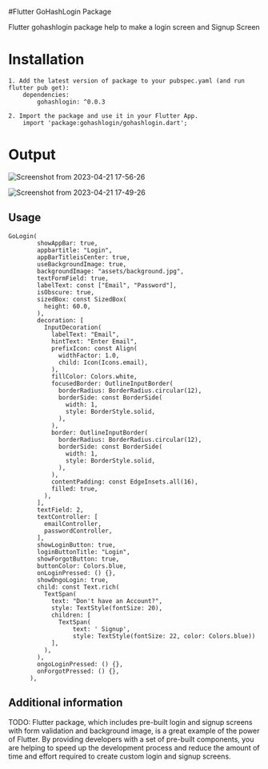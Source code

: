 #Flutter GoHashLogin Package

  Flutter gohashlogin package help to make a login screen and Signup Screen


# Installation
```
1. Add the latest version of package to your pubspec.yaml (and run flutter pub get):
    dependencies:
        gohashlogin: ^0.0.3

2. Import the package and use it in your Flutter App.
    import 'package:gohashlogin/gohashlogin.dart';

```
# Output
![Screenshot from 2023-04-21 17-56-26](https://user-images.githubusercontent.com/99133851/233636302-89532a1f-6ed7-4b85-be0e-10437cab64b8.png)

![Screenshot from 2023-04-21 17-49-26](https://user-images.githubusercontent.com/99133851/233636392-97c56b7c-3940-422d-a911-4bd147083d4d.png)

## Usage
```
GoLogin(
        showAppBar: true,
        appbartitle: "Login",
        appBarTitleisCenter: true,
        useBackgroundImage: true,
        backgroundImage: "assets/background.jpg",
        textFormField: true,
        labelText: const ["Email", "Password"],
        isObscure: true,
        sizedBox: const SizedBox(
          height: 60.0,
        ),
        decoration: [
          InputDecoration(
            labelText: "Email",
            hintText: "Enter Email",
            prefixIcon: const Align(
              widthFactor: 1.0,
              child: Icon(Icons.email),
            ),
            fillColor: Colors.white,
            focusedBorder: OutlineInputBorder(
              borderRadius: BorderRadius.circular(12),
              borderSide: const BorderSide(
                width: 1,
                style: BorderStyle.solid,
              ),
            ),
            border: OutlineInputBorder(
              borderRadius: BorderRadius.circular(12),
              borderSide: const BorderSide(
                width: 1,
                style: BorderStyle.solid,
              ),
            ),
            contentPadding: const EdgeInsets.all(16),
            filled: true,
          ),
        ],
        textField: 2,
        textController: [
          emailController,
          passwordController,
        ],
        showLoginButton: true,
        loginButtonTitle: "Login",
        showForgotButton: true,
        buttonColor: Colors.blue,
        onLoginPressed: () {},
        showOngoLogin: true,
        child: const Text.rich(
          TextSpan(
            text: "Don't have an Account?",
            style: TextStyle(fontSize: 20),
            children: [
              TextSpan(
                  text: ' Signup',
                  style: TextStyle(fontSize: 22, color: Colors.blue))
            ],
          ),
        ),
        ongoLoginPressed: () {},
        onForgotPressed: () {},
      ),

```


## Additional information

TODO: Flutter package, which includes pre-built login and signup screens with form validation and background image, is a great example of the power of Flutter. By providing developers with a set of pre-built components, you are helping to speed up the development process and reduce the amount of time and effort required to create custom login and signup screens.



